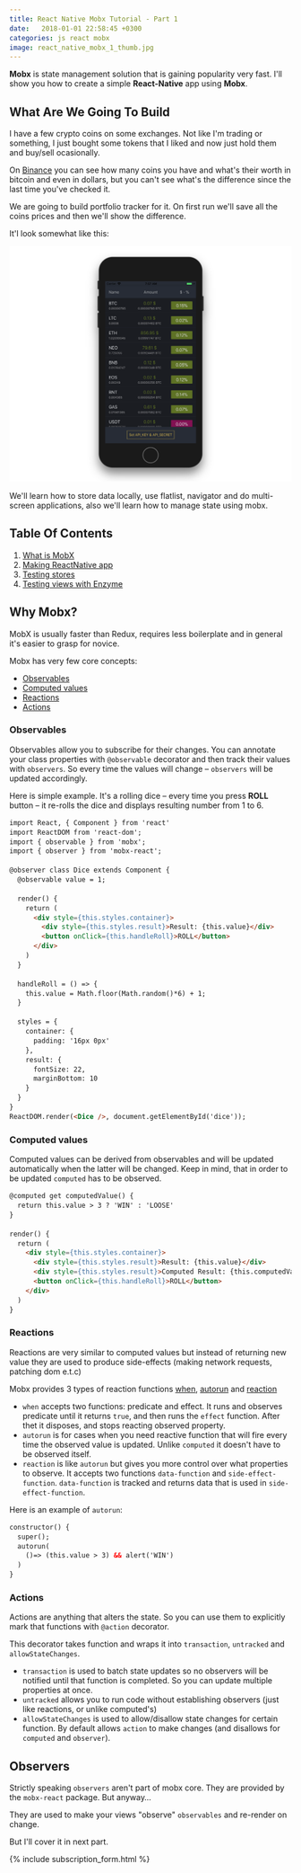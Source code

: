 ```yaml
---
title: React Native Mobx Tutorial - Part 1
date:   2018-01-01 22:58:45 +0300
categories: js react mobx
image: react_native_mobx_1_thumb.jpg
---
```


__Mobx__ is state management solution that is gaining popularity very fast. I'll show you
how to create a simple __React-Native__ app using __Mobx__.

## What Are We Going To Build

I have a few crypto coins on some exchanges. Not like I'm trading or something, I just bought some tokens that I liked and now just hold them and buy/sell ocasionally.

On [Binance](https://www.binance.com/?ref=12930619) you can see how many coins you have and what's their worth in bitcoin and even in dollars, but you can't see what's the difference since the last time you've checked it.

We are going to build portfolio tracker for it. On first run we'll save all the coins prices and then we'll show the difference.

It'l look somewhat like this:

![binance tracker](/assets/images/binance_tracker.png)

We'll learn how to store data locally, use flatlist, navigator and do multi-screen applications, also we'll learn how to manage state using mobx.

## Table Of Contents

1. [What is MobX](#)
2. [Making ReactNative app](/posts/react-native-mobx-tutorial-part-2)
2. [Testing stores](#)
2. [Testing views with Enzyme](#)

## Why Mobx?

MobX is usually faster than Redux, requires less boilerplate and in general it's easier to grasp for novice.

Mobx has very few core concepts:

* [Observables](#observables)
* [Computed values](#computed_values)
* [Reactions](#reactions)
* [Actions](#actions)

### <a name='observables'></a>Observables

Observables allow you to subscribe for their changes. You can annotate your class properties with `@observable` decorator and then track their values with `observers`. So every time the values will change – `observers` will be updated accordingly.

Here is simple example. It's a rolling dice – every time you press __ROLL__ button – it re-rolls the dice and displays resulting number from 1 to 6.

```html
import React, { Component } from 'react'
import ReactDOM from 'react-dom';
import { observable } from 'mobx';
import { observer } from 'mobx-react';

@observer class Dice extends Component {
  @observable value = 1;

  render() {
    return (
      <div style={this.styles.container}>
        <div style={this.styles.result}>Result: {this.value}</div>
        <button onClick={this.handleRoll}>ROLL</button>
      </div>
    )
  }

  handleRoll = () => {
    this.value = Math.floor(Math.random()*6) + 1;
  }

  styles = {
    container: {
      padding: '16px 0px'
    },
    result: {
      fontSize: 22,
      marginBottom: 10
    }
  }
}
ReactDOM.render(<Dice />, document.getElementById('dice'));
```
<p>
  <div id="dice"></div>
  <script type="text/javascript" src="/assets/javascripts/dice.js" charset="utf-8"></script>
</p>

### <a name='computed_values'></a>Computed values

Computed values can be derived from observables and will be updated automatically when the latter will be changed. Keep in mind, that in order to be updated `computed` has to be observed.

```html
@computed get computedValue() {
  return this.value > 3 ? 'WIN' : 'LOOSE'
}

render() {
  return (
    <div style={this.styles.container}>
      <div style={this.styles.result}>Result: {this.value}</div>
      <div style={this.styles.result}>Computed Result: {this.computedValue}</div>
      <button onClick={this.handleRoll}>ROLL</button>
    </div>
  )
}
```

<p>
  <div id="computed_dice"></div>
  <script type="text/javascript" src="/assets/javascripts/computed_dice.js" charset="utf-8"></script>
</p>

### <a name='reactions'></a>Reactions

Reactions are very similar to computed values but instead of returning new value they are used to produce side-effects (making network requests, patching dom e.t.c)

Mobx provides 3 types of reaction functions [when](https://mobx.js.org/refguide/when.html), [autorun](https://mobx.js.org/refguide/autorun.html) and [reaction](https://mobx.js.org/refguide/reaction.html)

* `when` accepts two functions: predicate and effect. It runs and observes predicate until it returns `true`, and then runs the `effect` function. After thet it disposes, and stops reacting observed property.
* `autorun` is for cases when you need reactive function that will fire every time the observed value is updated. Unlike `computed` it doesn't have to be observed itself.
* `reaction` is like `autorun` but gives you more control over what properties to observe. It accepts two functions `data-function` and `side-effect-function`. `data-function` is tracked and returns data that is used in `side-effect-function`.

Here is an example of `autorun`:

```html
constructor() {
  super();
  autorun(
    ()=> (this.value > 3) && alert('WIN')
  )
}
```

<p>
  <div id="reaction_dice"></div>
  <script type="text/javascript" src="/assets/javascripts/reaction_dice.js" charset="utf-8"></script>
</p>

### <a name='actions'></a>Actions

Actions are anything that alters the state. So you can use them to explicitly mark that functions with `@action` decorator.

This decorator takes function and wraps it into `transaction`, `untracked` and `allowStateChanges`.

* `transaction` is used to batch state updates so no observers will be notified until that function is completed. So you can update multiple properties at once.
* `untracked` allows you to run code without establishing observers (just like reactions, or unlike computed's)
* `allowStateChanges` is used to allow/disallow state changes for certain function. By default allows `action` to make changes (and disallows for `computed` and `observer`).

## Observers

Strictly speaking `observers` aren't part of mobx core. They are provided by the `mobx-react` package. But anyway…

They are used to make your views "observe" `observables` and re-render on change.

But I'll cover it in next part.

{% include subscription_form.html %}
